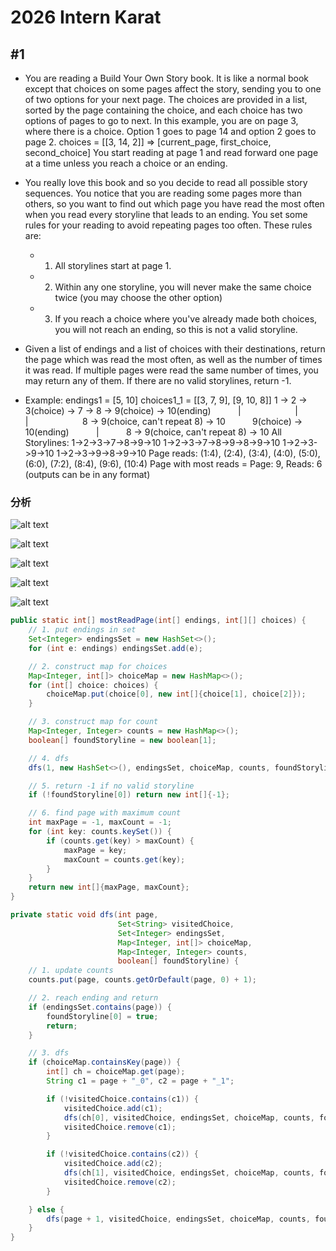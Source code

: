 # 2026 Intern Karat

## #1 

- You are reading a Build Your Own Story book. It is like a normal book except that choices on some pages affect the story, sending you to one of two options for your next page.
The choices are provided in a list, sorted by the page containing the choice, and each choice has two options of pages to go to next. In this example, you are on page 3, where there is a choice. Option 1 goes to page 14 and option 2 goes to page 2.
choices = [[3, 14, 2]] => [current_page, first_choice, second_choice]
You start reading at page 1 and read forward one page at a time unless you reach a choice or an ending.

- You really love this book and so you decide to read all possible story sequences. You notice that you are reading some pages more than others, so you want to find out which page you have read the most often when you read every storyline that leads to an ending.
You set some rules for your reading to avoid repeating pages too often. These rules are:
    - 1) All storylines start at page 1.
    - 2) Within any one storyline, you will never make the same choice twice (you may choose the other option)
    - 3) If you reach a choice where you've already made both choices, you will not reach an ending, so this is not a valid storyline.

- Given a list of endings and a list of choices with their destinations, return the page which was read the most often, as well as the number of times it was read. If multiple pages were read the same number of times, you may return any of them. If there are no valid storylines, return -1.

- Example:
endings1 = [5, 10]
choices1_1 = [[3, 7, 9], [9, 10, 8]]
1 -> 2 -> 3(choice) -> 7 -> 8 -> 9(choice) -> 10(ending)
          |                      |
          |                      8 -> 9(choice, can't repeat 8) -> 10
          9(choice) -> 10(ending)
          |
          8 -> 9(choice, can't repeat 8) -> 10
All Storylines:
1->2->3->7->8->9->10
1->2->3->7->8->9->8->9->10
1->2->3->9->10
1->2->3->9->8->9->10
Page reads:
(1:4), (2:4), (3:4), (4:0), (5:0), (6:0), (7:2), (8:4), (9:6), (10:4)
Page with most reads = Page: 9, Reads: 6 (outputs can be in any format)

### 分析
![alt text](image-5.png)

![alt text](image-6.png)

![alt text](image-7.png)

![alt text](image-8.png)

![alt text](image-9.png)

```java
public static int[] mostReadPage(int[] endings, int[][] choices) {
    // 1. put endings in set
    Set<Integer> endingsSet = new HashSet<>();
    for (int e: endings) endingsSet.add(e);

    // 2. construct map for choices
    Map<Integer, int[]> choiceMap = new HashMap<>();
    for (int[] choice: choices) {
        choiceMap.put(choice[0], new int[]{choice[1], choice[2]});
    }

    // 3. construct map for count
    Map<Integer, Integer> counts = new HashMap<>();
    boolean[] foundStoryline = new boolean[1];

    // 4. dfs
    dfs(1, new HashSet<>(), endingsSet, choiceMap, counts, foundStoryline);

    // 5. return -1 if no valid storyline
    if (!foundStoryline[0]) return new int[]{-1};

    // 6. find page with maximum count
    int maxPage = -1, maxCount = -1;
    for (int key: counts.keySet()) {
        if (counts.get(key) > maxCount) {
            maxPage = key;
            maxCount = counts.get(key);
        }
    }
    return new int[]{maxPage, maxCount};
}

private static void dfs(int page,
                        Set<String> visitedChoice,
                        Set<Integer> endingsSet,
                        Map<Integer, int[]> choiceMap,
                        Map<Integer, Integer> counts,
                        boolean[] foundStoryline) {
    // 1. update counts
    counts.put(page, counts.getOrDefault(page, 0) + 1);

    // 2. reach ending and return
    if (endingsSet.contains(page)) {
        foundStoryline[0] = true;
        return;
    }

    // 3. dfs
    if (choiceMap.containsKey(page)) {
        int[] ch = choiceMap.get(page);
        String c1 = page + "_0", c2 = page + "_1";

        if (!visitedChoice.contains(c1)) {
            visitedChoice.add(c1);
            dfs(ch[0], visitedChoice, endingsSet, choiceMap, counts, foundStoryline);
            visitedChoice.remove(c1);
        }

        if (!visitedChoice.contains(c2)) {
            visitedChoice.add(c2);
            dfs(ch[1], visitedChoice, endingsSet, choiceMap, counts, foundStoryline);
            visitedChoice.remove(c2);
        }

    } else {
        dfs(page + 1, visitedChoice, endingsSet, choiceMap, counts, foundStoryline);
    }
}
```